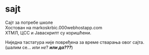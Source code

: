 # sajt
Сајт за потребе школе \
Хостован на markoskrbic.000webhostapp.com \
ХТМЛ, ЦСС и Јаваскрипт су коришћени. 



Ниједна тастатура није повређена за време стварања овог сајта. (шалим се... *или не*? ***или да???***)
